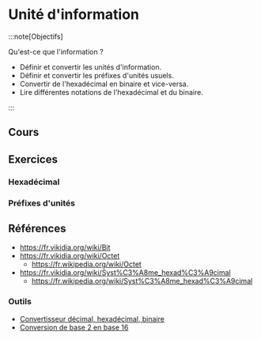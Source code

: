 # Unité d'information

:::note[Objectifs]

Qu'est-ce que l'information ?

- Définir et convertir les unités d'information.
- Définir et convertir les préfixes d'unités usuels.
- Convertir de l'hexadécimal en binaire et vice-versa.
- Lire différentes notations de l'hexadécimal et du binaire.

:::

## Cours

<Reaveal name="1m-repr-unite" />

## Exercices

### Hexadécimal

### Préfixes d'unités

## Références

- https://fr.vikidia.org/wiki/Bit
- https://fr.vikidia.org/wiki/Octet
  - https://fr.wikipedia.org/wiki/Octet
- https://fr.vikidia.org/wiki/Syst%C3%A8me_hexad%C3%A9cimal
  - https://fr.wikipedia.org/wiki/Syst%C3%A8me_hexad%C3%A9cimal

### Outils

- [Convertisseur décimal, hexadécimal, binaire](https://sebastienguillon.com/test/javascript/convertisseur.html)
- [Conversion de base 2 en base 16](https://fr.wikihow.com/convertir-du-binaire-en-hexad%C3%A9cimal)
